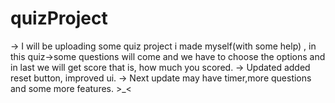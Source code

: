 # quizProject
-> I will be uploading some quiz project i made myself(with some help) , in this quiz->some questions will come and we have to choose the options and in last we will get score that is, how     much you scored.
-> Updated added reset button, improved ui.
-> Next update may have timer,more questions and some more features. >_<
